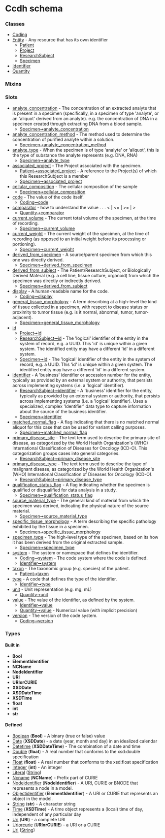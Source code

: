 
# Ccdh schema





### Classes

 * [Coding](Coding.md)
 * [Entity](Entity.md) - Any resource that has its own identifier
    * [Patient](Patient.md)
    * [Project](Project.md)
    * [ResearchSubject](ResearchSubject.md)
    * [Specimen](Specimen.md)
 * [Identifier](Identifier.md)
 * [Quantity](Quantity.md)

### Mixins


### Slots

 * [analyte_concentration](analyte_concentration.md) - The concentration of an extracted analyte that is present in a specimen (specifically, in a specimen of type 'analyte', or an 'aliquot' derived from an analyte). e.g. the concentration of DNA in a specimen created through extracting DNA from a blood sample.
    * [Specimen➞analyte_concentration](Specimen_analyte_concentration.md)
 * [analyte_concentration_method](analyte_concentration_method.md) - The method used to determine the concentration of purified analyte  within a solution.
    * [Specimen➞analyte_concentration_method](Specimen_analyte_concentration_method.md)
 * [analyte_type](analyte_type.md) - When the specimen is of type 'analyte' or 'aliquot', this is the type of substance the analyte represents (e.g. DNA, RNA)
    * [Specimen➞analyte_type](Specimen_analyte_type.md)
 * [associated_project](associated_project.md) - The Project associated with the specimen.
    * [Patient➞associated_project](Patient_associated_project.md) - A reference to the Project(s) of which this ResearchSubject is a member
    * [Specimen➞associated_project](Specimen_associated_project.md)
 * [cellular_composition](cellular_composition.md) - The cellular composition of the sample
    * [Specimen➞cellular_composition](Specimen_cellular_composition.md)
 * [code](code.md) - The value of the code itself.
    * [Coding➞code](Coding_code.md)
 * [comparator](comparator.md) -  how to understand the value  . . .   < | <= | >= | >
    * [Quantity➞comparator](Quantity_comparator.md)
 * [current_volume](current_volume.md) - The current total volume of the specimen, at the time of recording.
    * [Specimen➞current_volume](Specimen_current_volume.md)
 * [current_weight](current_weight.md) - The current weight of the specimen, at the time of recording (as opposed to an initial weight before its processing or portioning).
    * [Specimen➞current_weight](Specimen_current_weight.md)
 * [derived_from_specimen](derived_from_specimen.md) - A source/parent specimen from which this one was directly derived.
    * [Specimen➞derived_from_specimen](Specimen_derived_from_specimen.md)
 * [derived_from_subject](derived_from_subject.md) - The Patient/ResearchSubject, or Biologically Derived Materal (e.g. a cell line, tissue culture, organoid) from which the specimen was directly or indirectly derived.
    * [Specimen➞derived_from_subject](Specimen_derived_from_subject.md)
 * [display](display.md) - A human-readable name for the code.
    * [Coding➞display](Coding_display.md)
 * [general_tissue_morphology](general_tissue_morphology.md) - A term describing at a high-level the kind of tissue collected in a specimen, with respect to disease status or proximity to tumor tissue (e.g. is it normal, abnormal, tumor, tumor-adjacent). 
    * [Specimen➞general_tissue_morphology](Specimen_general_tissue_morphology.md)
 * [id](id.md)
    * [Project➞id](Project_id.md)
    * [ResearchSubject➞id](ResearchSubject_id.md) - The 'logical' identifier of the entity in the system of record, e.g. a UUID.  This 'id' is unique within a given system. The identified entity may have a different 'id' in a different system.
    * [Specimen➞id](Specimen_id.md) - The 'logical' identifier of the entity in the system of record, e.g. a UUID.  This 'id' is unique within a given system. The identified entity may have a different 'id' in a different system.
 * [identifier](identifier.md) - A 'business' identifier  or accession number for the entity, typically as provided by an external system or authority, that persists across implementing systems  (i.e. a  'logical' identifier). 
    * [ResearchSubject➞identifier](ResearchSubject_identifier.md) - A 'business' identifier for the entity, typically as provided by an external system or authority, that persists across implementing systems  (i.e. a  'logical' identifier). Uses a specialized, complex 'Identifier' data type to capture information about the source of the business identifier. 
    * [Specimen➞identifier](Specimen_identifier.md)
 * [matched_normal_flag](matched_normal_flag.md) - A flag indicating that there is no matched normal aliquot for this case that can be used for variant calling purposes.
    * [Specimen➞matched_normal_flag](Specimen_matched_normal_flag.md)
 * [primary_disease_site](primary_disease_site.md) - The text term used to describe the primary site of disease, as categorized by the World Health Organization's (WHO) International Classification of Diseases for Oncology (ICD-O). This categorization groups cases into general categories.
    * [ResearchSubject➞primary_disease_site](ResearchSubject_primary_disease_site.md)
 * [primary_disease_type](primary_disease_type.md) - The text term used to describe the type of malignant disease, as categorized by the World Health Organization's (WHO) International Classification of Diseases for Oncology (ICD-O). 
    * [ResearchSubject➞primary_disease_type](ResearchSubject_primary_disease_type.md)
 * [qualification_status_flag](qualification_status_flag.md) - A flag indicating whether the specimen is qualified or disqualified for data analysis in a study.
    * [Specimen➞qualification_status_flag](Specimen_qualification_status_flag.md)
 * [source_material_type](source_material_type.md) - The general kind of material from which the specimen was derived, indicating the physical nature of the source material. 
    * [Specimen➞source_material_type](Specimen_source_material_type.md)
 * [specific_tissue_morphology](specific_tissue_morphology.md) - A term describing the specific pathology exhibited by the tissue in a specimen.
    * [Specimen➞specific_tissue_morphology](Specimen_specific_tissue_morphology.md)
 * [specimen_type](specimen_type.md) - The high-level type of the specimen, based on its how it has been derived from the original extracted sample. 
    * [Specimen➞specimen_type](Specimen_specimen_type.md)
 * [system](system.md) - The system or namespace that defines the identifier.
    * [Coding➞system](Coding_system.md) - The code system where the code is defined.
    * [Identifier➞system](Identifier_system.md)
 * [taxon](taxon.md) - The taxonomic group (e.g. species) of the patient.
    * [Patient➞taxon](Patient_taxon.md)
 * [type](type.md) - A code that defines the type of the identifier.
    * [Identifier➞type](Identifier_type.md)
 * [unit](unit.md) - Unit representation (e.g. mg, mL)
    * [Quantity➞unit](Quantity_unit.md)
 * [value](value.md) - The value of the identifier, as defined by the system.
    * [Identifier➞value](Identifier_value.md)
    * [Quantity➞value](Quantity_value.md) - Numerical value (with implicit precision)
 * [version](version.md) - The version of the code system.
    * [Coding➞version](Coding_version.md)

### Types


#### Built in

 * **Bool**
 * **ElementIdentifier**
 * **NCName**
 * **NodeIdentifier**
 * **URI**
 * **URIorCURIE**
 * **XSDDate**
 * **XSDDateTime**
 * **XSDTime**
 * **float**
 * **int**
 * **str**

#### Defined

 * [Boolean](types/Boolean.md)  (**Bool**)  - A binary (true or false) value
 * [Date](types/Date.md)  (**XSDDate**)  - a date (year, month and day) in an idealized calendar
 * [Datetime](types/Datetime.md)  (**XSDDateTime**)  - The combination of a date and time
 * [Double](types/Double.md)  (**float**)  - A real number that conforms to the xsd:double specification
 * [Float](types/Float.md)  (**float**)  - A real number that conforms to the xsd:float specification
 * [Integer](types/Integer.md)  (**int**)  - An integer
 * [Literal](types/Literal.md)  ([String](types/String.md)) 
 * [Ncname](types/Ncname.md)  (**NCName**)  - Prefix part of CURIE
 * [Nodeidentifier](types/Nodeidentifier.md)  (**NodeIdentifier**)  - A URI, CURIE or BNODE that represents a node in a model.
 * [Objectidentifier](types/Objectidentifier.md)  (**ElementIdentifier**)  - A URI or CURIE that represents an object in the model.
 * [String](types/String.md)  (**str**)  - A character string
 * [Time](types/Time.md)  (**XSDTime**)  - A time object represents a (local) time of day, independent of any particular day
 * [Uri](types/Uri.md)  (**URI**)  - a complete URI
 * [Uriorcurie](types/Uriorcurie.md)  (**URIorCURIE**)  - a URI or a CURIE
 * [Url](types/Url.md)  ([String](types/String.md)) 
